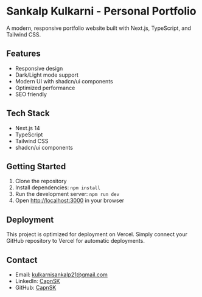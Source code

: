 # Sankalp Kulkarni - Personal Portfolio

A modern, responsive portfolio website built with Next.js, TypeScript, and Tailwind CSS.

## Features

- Responsive design
- Dark/Light mode support
- Modern UI with shadcn/ui components
- Optimized performance
- SEO friendly

## Tech Stack

- Next.js 14
- TypeScript
- Tailwind CSS
- shadcn/ui components

## Getting Started

1. Clone the repository
2. Install dependencies: `npm install`
3. Run the development server: `npm run dev`
4. Open [http://localhost:3000](http://localhost:3000) in your browser

## Deployment

This project is optimized for deployment on Vercel. Simply connect your GitHub repository to Vercel for automatic deployments.

## Contact

- Email: kulkarnisankalp21@gmail.com
- LinkedIn: [CapnSK](https://linkedin.com/in/CapnSK21)
- GitHub: [CapnSK](https://github.com/CapnSK)
